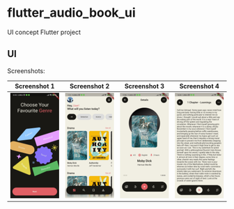 # flutter_audio_book_ui

UI concept Flutter project

## UI

Screenshots: 

|         Screenshot 1         |         Screenshot 2          |         Screenshot 3         |         Screenshot 4         |
|:----------------------------:|:-----------------------------:|:----------------------------:|:----------------------------:|
| ![](./resources/image_1.jpg) | ![](./resources/image_02.jpg) | ![](./resources/image_3.jpg) | ![](./resources/image_4.jpg) |
